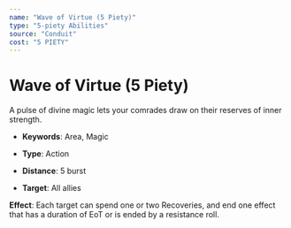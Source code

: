 ```yaml
---
name: "Wave of Virtue (5 Piety)"
type: "5-piety Abilities"
source: "Conduit"
cost: "5 PIETY"
---
```


# Wave of Virtue (5 Piety)

A pulse of divine magic lets your comrades draw on their reserves of inner strength.


- **Keywords**: Area, Magic

- **Type**: Action

- **Distance**: 5 burst

- **Target**: All allies

**Effect**: Each target can spend one or two Recoveries, and end one effect that has a duration of EoT or is ended by a resistance roll.
